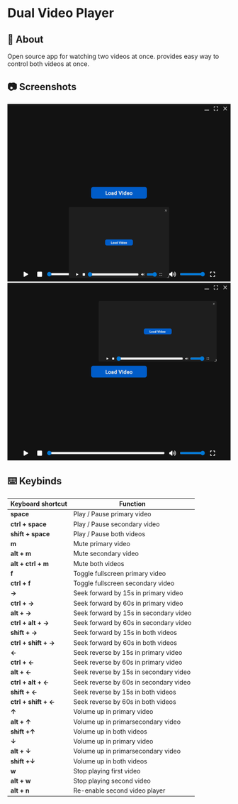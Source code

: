 # Dual Video Player

## 🚀 About

Open source app for watching two videos at once. provides easy way to control both videos at once.

## 📷 Screenshots
<div style="text-align: center;">
  <img src="./Screenshots/DualPlayerApp.png" height="400">
  <img src="./Screenshots/DualPlayerApp2.png" height="400">
</div>

## ⌨️ Keybinds

| Keyboard shortcut | Function |
| ------------------| -------- |
| <strong> space                    </strong>  | Play / Pause primary video             |
| <strong> ctrl + space             </strong>  | Play / Pause secondary video           |
| <strong> shift + space            </strong>  | Play / Pause both videos               |
| <strong> m                        </strong>  | Mute primary video                     |
| <strong> alt + m                  </strong>  | Mute secondary video                   |
| <strong> alt + ctrl + m           </strong>  | Mute both videos                       |
| <strong> f                        </strong>  | Toggle fullscreen primary video        |
| <strong> ctrl + f                 </strong>  | Toggle fullscreen secondary video      |
| <strong> &rarr;                   </strong>  | Seek forward by 15s in primary video   |
| <strong> ctrl + &rarr;            </strong>  | Seek forward by 60s in primary video   |
| <strong> alt + &rarr;             </strong>  | Seek forward by 15s in secondary video |
| <strong> ctrl + alt + &rarr;      </strong>  | Seek forward by 60s in secondary video |
| <strong> shift + &rarr;           </strong>  | Seek forward by 15s in both videos     |
| <strong> ctrl + shift + &rarr;    </strong>  | Seek forward by 60s in both videos     |
| <strong> &larr;                   </strong>  | Seek reverse by 15s in primary video   |
| <strong> ctrl + &larr;            </strong>  | Seek reverse by 60s in primary video   |
| <strong> alt + &larr;             </strong>  | Seek reverse by 15s in secondary video |
| <strong> ctrl + alt + &larr;      </strong>  | Seek reverse by 60s in secondary video |
| <strong> shift + &larr;           </strong>  | Seek reverse by 15s in both videos     |
| <strong> ctrl + shift + &larr;    </strong>  | Seek reverse by 60s in both videos     |
| <strong> &uarr;                   </strong>  | Volume up in primary video             |
| <strong> alt + &uarr;             </strong>  | Volume up in primarsecondary video     |
| <strong> shift +&uarr;            </strong>  | Volume up in both videos               |
| <strong> &darr;                   </strong>  | Volume up in primary video             |
| <strong> alt + &darr;             </strong>  | Volume up in primarsecondary video     |
| <strong> shift +&darr;            </strong>  | Volume up in both videos               |
| <strong> w                        </strong>  | Stop playing first video               |
| <strong> alt + w                  </strong>  | Stop playing second video              |
| <strong> alt + n                  </strong>  | Re-enable second video player          |